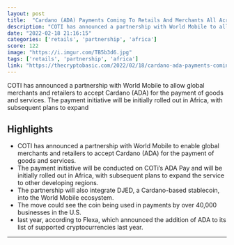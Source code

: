 ```yaml
---
layout: post
title:  "Cardano (ADA) Payments Coming To Retails And Merchants All Across Africa"
description: "COTI has announced a partnership with World Mobile to allow global merchants and retailers to accept Cardano (ADA) for the payment of goods and services. The payment initiative will be initially rolled out in Africa, with subsequent plans to expand"
date: "2022-02-18 21:16:15"
categories: ['retails', 'partnership', 'africa']
score: 122
image: "https://i.imgur.com/TB5b3d6.jpg"
tags: ['retails', 'partnership', 'africa']
link: "https://thecryptobasic.com/2022/02/18/cardano-ada-payments-coming-to-retails-and-merchants-all-across-africa/"
---
```


COTI has announced a partnership with World Mobile to allow global merchants and retailers to accept Cardano (ADA) for the payment of goods and services. The payment initiative will be initially rolled out in Africa, with subsequent plans to expand

## Highlights

- COTI has announced a partnership with World Mobile to enable global merchants and retailers to accept Cardano (ADA) for the payment of goods and services.
- The payment initiative will be conducted on COTi’s ADA Pay and will be initially rolled out in Africa, with subsequent plans to expand the service to other developing regions.
- The partnership will also integrate DJED, a Cardano-based stablecoin, into the World Mobile ecosystem.
- The move could see the coin being used in payments by over 40,000 businesses in the U.S.
- last year, according to Flexa, which announced the addition of ADA to its list of supported cryptocurrencies last year.

---
